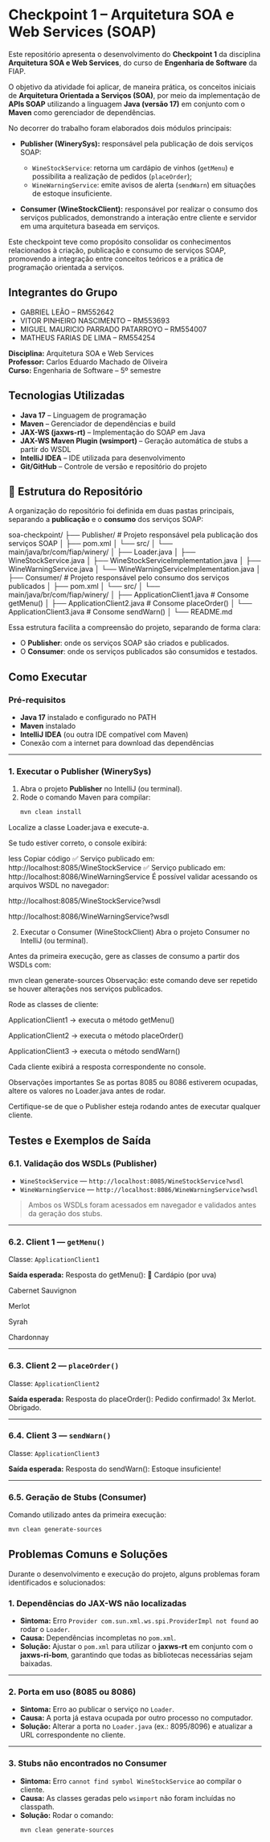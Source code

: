 # Checkpoint 1 – Arquitetura SOA e Web Services (SOAP)

Este repositório apresenta o desenvolvimento do **Checkpoint 1** da disciplina **Arquitetura SOA e Web Services**, do curso de **Engenharia de Software** da FIAP.  

O objetivo da atividade foi aplicar, de maneira prática, os conceitos iniciais de **Arquitetura Orientada a Serviços (SOA)**, por meio da implementação de **APIs SOAP** utilizando a linguagem **Java (versão 17)** em conjunto com o **Maven** como gerenciador de dependências.  

No decorrer do trabalho foram elaborados dois módulos principais:

- **Publisher (WinerySys):** responsável pela publicação de dois serviços SOAP:
  - `WineStockService`: retorna um cardápio de vinhos (`getMenu`) e possibilita a realização de pedidos (`placeOrder`);
  - `WineWarningService`: emite avisos de alerta (`sendWarn`) em situações de estoque insuficiente.

- **Consumer (WineStockClient):** responsável por realizar o consumo dos serviços publicados, demonstrando a interação entre cliente e servidor em uma arquitetura baseada em serviços.

Este checkpoint teve como propósito consolidar os conhecimentos relacionados à criação, publicação e consumo de serviços SOAP, promovendo a integração entre conceitos teóricos e a prática de programação orientada a serviços.

## Integrantes do Grupo

- GABRIEL LEÃO – RM552642
- VITOR PINHEIRO NASCIMENTO – RM553693
- MIGUEL MAURICIO PARRADO PATARROYO – RM554007
- MATHEUS FARIAS DE LIMA – RM554254

**Disciplina:** Arquitetura SOA e Web Services  
**Professor:** Carlos Eduardo Machado de Oliveira  
**Curso:** Engenharia de Software – 5º semestre 

## Tecnologias Utilizadas

- **Java 17** – Linguagem de programação  
- **Maven** – Gerenciador de dependências e build  
- **JAX-WS (jaxws-rt)** – Implementação do SOAP em Java  
- **JAX-WS Maven Plugin (wsimport)** – Geração automática de stubs a partir do WSDL  
- **IntelliJ IDEA** – IDE utilizada para desenvolvimento  
- **Git/GitHub** – Controle de versão e repositório do projeto

## 📂 Estrutura do Repositório

A organização do repositório foi definida em duas pastas principais, separando a **publicação** e o **consumo** dos serviços SOAP:

soa-checkpoint/
├── Publisher/ # Projeto responsável pela publicação dos serviços SOAP
│ ├── pom.xml
│ └── src/
│ └── main/java/br/com/fiap/winery/
│ ├── Loader.java
│ ├── WineStockService.java
│ ├── WineStockServiceImplementation.java
│ ├── WineWarningService.java
│ └── WineWarningServiceImplementation.java
│
├── Consumer/ # Projeto responsável pelo consumo dos serviços publicados
│ ├── pom.xml
│ └── src/
│ └── main/java/br/com/fiap/winery/
│ ├── ApplicationClient1.java # Consome getMenu()
│ ├── ApplicationClient2.java # Consome placeOrder()
│ └── ApplicationClient3.java # Consome sendWarn()
│
└── README.md

Essa estrutura facilita a compreensão do projeto, separando de forma clara:
- O **Publisher**: onde os serviços SOAP são criados e publicados.  
- O **Consumer**: onde os serviços publicados são consumidos e testados.

## Como Executar

### Pré-requisitos
- **Java 17** instalado e configurado no PATH  
- **Maven** instalado  
- **IntelliJ IDEA** (ou outra IDE compatível com Maven)  
- Conexão com a internet para download das dependências  

---

### 1. Executar o Publisher (WinerySys)
1. Abra o projeto **Publisher** no IntelliJ (ou terminal).  
2. Rode o comando Maven para compilar:  
   ```bash
   mvn clean install
Localize a classe Loader.java e execute-a.

Se tudo estiver correto, o console exibirá:

less
Copiar código
✅ Serviço publicado em: http://localhost:8085/WineStockService
✅ Serviço publicado em: http://localhost:8086/WineWarningService
É possível validar acessando os arquivos WSDL no navegador:

http://localhost:8085/WineStockService?wsdl

http://localhost:8086/WineWarningService?wsdl

2. Executar o Consumer (WineStockClient)
Abra o projeto Consumer no IntelliJ (ou terminal).

Antes da primeira execução, gere as classes de consumo a partir dos WSDLs com:

mvn clean generate-sources
Observação: este comando deve ser repetido se houver alterações nos serviços publicados.

Rode as classes de cliente:

ApplicationClient1 → executa o método getMenu()

ApplicationClient2 → executa o método placeOrder()

ApplicationClient3 → executa o método sendWarn()

Cada cliente exibirá a resposta correspondente no console.

Observações importantes
Se as portas 8085 ou 8086 estiverem ocupadas, altere os valores no Loader.java antes de rodar.

Certifique-se de que o Publisher esteja rodando antes de executar qualquer cliente.

## Testes e Exemplos de Saída

### 6.1. Validação dos WSDLs (Publisher)
- `WineStockService` — `http://localhost:8085/WineStockService?wsdl`
- `WineWarningService` — `http://localhost:8086/WineWarningService?wsdl`

> Ambos os WSDLs foram acessados em navegador e validados antes da geração dos stubs.

---

### 6.2. Client 1 — `getMenu()`
Classe: `ApplicationClient1`

**Saída esperada:**
Resposta do getMenu():
🍷 Cardápio (por uva)

Cabernet Sauvignon

Merlot

Syrah

Chardonnay

---

### 6.3. Client 2 — `placeOrder()`
Classe: `ApplicationClient2`

**Saída esperada:**
Resposta do placeOrder():
Pedido confirmado! 3x Merlot. Obrigado.

---

### 6.4. Client 3 — `sendWarn()`
Classe: `ApplicationClient3`

**Saída esperada:**
Resposta do sendWarn(): Estoque insuficiente!

---

### 6.5. Geração de Stubs (Consumer)
Comando utilizado antes da primeira execução:
```bash
mvn clean generate-sources
```

## Problemas Comuns e Soluções

Durante o desenvolvimento e execução do projeto, alguns problemas foram identificados e solucionados:

### 1. Dependências do JAX-WS não localizadas
- **Sintoma:** Erro `Provider com.sun.xml.ws.spi.ProviderImpl not found` ao rodar o `Loader`.
- **Causa:** Dependências incompletas no `pom.xml`.
- **Solução:** Ajustar o `pom.xml` para utilizar o **jaxws-rt** em conjunto com o **jaxws-ri-bom**, garantindo que todas as bibliotecas necessárias sejam baixadas.

---

### 2. Porta em uso (8085 ou 8086)
- **Sintoma:** Erro ao publicar o serviço no `Loader`.
- **Causa:** A porta já estava ocupada por outro processo no computador.
- **Solução:** Alterar a porta no `Loader.java` (ex.: 8095/8096) e atualizar a URL correspondente no cliente.

---

### 3. Stubs não encontrados no Consumer
- **Sintoma:** Erro `cannot find symbol WineStockService` ao compilar o cliente.
- **Causa:** As classes geradas pelo `wsimport` não foram incluídas no classpath.
- **Solução:** Rodar o comando:
  ```bash
  mvn clean generate-sources
```


